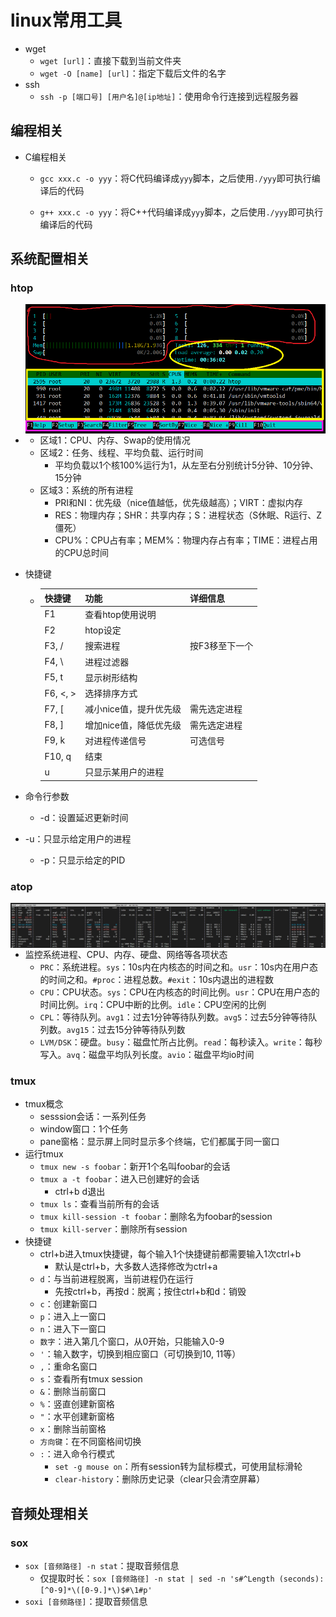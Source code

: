 # linux常用工具

- wget
  - `wget [url]`：直接下载到当前文件夹
  - `wget -O [name] [url]`：指定下载后文件的名字
- ssh
  - `ssh -p [端口号] [用户名]@[ip地址]`：使用命令行连接到远程服务器

## 编程相关

- C编程相关
  
  - `gcc xxx.c -o yyy`：将C代码编译成`yyy`脚本，之后使用`./yyy`即可执行编译后的代码
  
  - `g++ xxx.c -o yyy`：将C++代码编译成`yyy`脚本，之后使用`./yyy`即可执行编译后的代码

## 系统配置相关

### htop

- <img src="../imgs/htop_eg.jpg" style="zoom:80%;" align="left"/>
  
  - 区域1：CPU、内存、Swap的使用情况
  - 区域2：任务、线程、平均负载、运行时间
    - 平均负载以1个核100%运行为1，从左至右分别统计5分钟、10分钟、15分钟
  - 区域3：系统的所有进程
    - PRI和NI：优先级（nice值越低，优先级越高）；VIRT：虚拟内存
    - RES：物理内存；SHR：共享内存；S：进程状态（S休眠、R运行、Z僵死）
    - CPU%：CPU占有率；MEM%：物理内存占有率；TIME：进程占用的CPU总时间

- 快捷键
  
  - | 快捷键      | 功能            | 详细信息     |
    |:-------- | ------------- | -------- |
    | F1       | 查看htop使用说明    |          |
    | F2       | htop设定        |          |
    | F3, /    | 搜索进程          | 按F3移至下一个 |
    | F4, \    | 进程过滤器         |          |
    | F5, t    | 显示树形结构        |          |
    | F6, <, > | 选择排序方式        |          |
    | F7, [    | 减小nice值，提升优先级 | 需先选定进程   |
    | F8, ]    | 增加nice值，降低优先级 | 需先选定进程   |
    | F9, k    | 对进程传递信号       | 可选信号     |
    | F10, q   | 结束            |          |
    | u        | 只显示某用户的进程     |          |

- 命令行参数
  
  - -d：设置延迟更新时间

- -u：只显示给定用户的进程
  
  - -p：只显示给定的PID

### atop

<img src="imgs/image-20240127164009656.png" alt="image-20240127164009656" style="zoom:50%;" align="left"/>

- 监控系统进程、CPU、内存、硬盘、网络等各项状态
  - `PRC`：系统进程。`sys`：10s内在内核态的时间之和。`usr`：10s内在用户态的时间之和。`#proc`：进程总数。`#exit`：10s内退出的进程数
  - `CPU`：CPU状态。`sys`：CPU在内核态的时间比例。`usr`：CPU在用户态的时间比例。`irq`：CPU中断的比例。`idle`：CPU空闲的比例
  - `CPL`：等待队列。`avg1`：过去1分钟等待队列数。`avg5`：过去5分钟等待队列数。`avg15`：过去15分钟等待队列数
  - `LVM/DSK`：硬盘。`busy`：磁盘忙所占比例。`read`：每秒读入。`write`：每秒写入。`avq`：磁盘平均队列长度。`avio`：磁盘平均io时间

### tmux

- tmux概念
  - sesssion会话：一系列任务
  - window窗口：1个任务
  - pane窗格：显示屏上同时显示多个终端，它们都属于同一窗口
- 运行tmux
  - `tmux new -s foobar`：新开1个名叫foobar的会话
  - `tmux a -t foobar`：进入已创建好的会话
    - ctrl+b d退出
  - `tmux ls`：查看当前所有的会话
  - `tmux kill-session -t foobar`：删除名为foobar的session
  - `tmux kill-server`：删除所有session
- 快捷键
  - ctrl+b进入tmux快捷键，每个输入1个快捷键前都需要输入1次ctrl+b
    - 默认是ctrl+b，大多数人选择修改为ctrl+a
  - `d`：与当前进程脱离，当前进程仍在运行
    - 先按ctrl+b，再按d：脱离；按住ctrl+b和d：销毁
  - `c`：创建新窗口
  - `p`：进入上一窗口
  - `n`：进入下一窗口
  - `数字`：进入第几个窗口，从0开始，只能输入0-9
  - `'`：输入数字，切换到相应窗口（可切换到10, 11等）
  - `,`：重命名窗口
  - `s`：查看所有tmux session
  - `&`：删除当前窗口
  - `%`：竖直创建新窗格
  - `"`：水平创建新窗格
  - `x`：删除当前窗格
  - `方向键`：在不同窗格间切换
  - `:`：进入命令行模式
    - `set -g mouse on`：所有session转为鼠标模式，可使用鼠标滑轮
    - `clear-history`：删除历史记录（clear只会清空屏幕）

## 音频处理相关

### sox

- `sox [音频路径] -n stat`：提取音频信息
  - 仅提取时长：`sox [音频路径] -n stat | sed -n 's#^Length (seconds):[^0-9]*\([0-9.]*\)$#\1#p'`
- `soxi [音频路径]`：提取音频信息